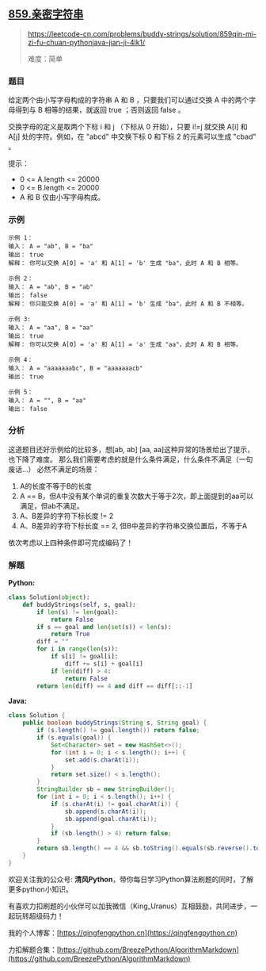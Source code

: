 ## [859.亲密字符串](https://leetcode-cn.com/problems/buddy-strings/solution/859qin-mi-zi-fu-chuan-pythonjava-jian-ji-4lk1/)
> https://leetcode-cn.com/problems/buddy-strings/solution/859qin-mi-zi-fu-chuan-pythonjava-jian-ji-4lk1/
> 
> 难度：简单

### 题目
给定两个由小写字母构成的字符串 A 和 B ，只要我们可以通过交换 A 中的两个字母得到与 B 相等的结果，就返回 true ；否则返回 false 。

交换字母的定义是取两个下标 i 和 j （下标从 0 开始），只要 i!=j 就交换 A[i] 和 A[j] 处的字符。例如，在 "abcd" 中交换下标 0 和下标 2 的元素可以生成 "cbad" 。

提示：
- 0 <= A.length <= 20000
- 0 <= B.length <= 20000
- A 和 B 仅由小写字母构成。


### 示例

```
示例 1：
输入： A = "ab", B = "ba"
输出： true
解释： 你可以交换 A[0] = 'a' 和 A[1] = 'b' 生成 "ba"，此时 A 和 B 相等。

示例 2：
输入： A = "ab", B = "ab"
输出： false
解释： 你只能交换 A[0] = 'a' 和 A[1] = 'b' 生成 "ba"，此时 A 和 B 不相等。

示例 3:
输入： A = "aa", B = "aa"
输出： true
解释： 你可以交换 A[0] = 'a' 和 A[1] = 'a' 生成 "aa"，此时 A 和 B 相等。

示例 4：
输入： A = "aaaaaaabc", B = "aaaaaaacb"
输出： true

示例 5：
输入： A = "", B = "aa"
输出： false
```

### 分析
这道题目还好示例给的比较多，想[ab, ab] [aa, aa]这种异常的场景给出了提示，也下降了难度。
那么我们需要考虑的就是什么条件满足，什么条件不满足（一句废话...）
必然不满足的场景：
1. A的长度不等于B的长度
2. A == B，但A中没有某个单词的重复次数大于等于2次，即上面提到的aa可以满足，但ab不满足。
3. A、B差异的字符下标长度 != 2
4. A、B差异的字符下标长度 == 2, 但B中差异的字符串交换位置后，不等于A

依次考虑以上四种条件即可完成编码了！
### 解题

**Python:**

```python
class Solution(object):
    def buddyStrings(self, s, goal):
        if len(s) != len(goal):
            return False
        if s == goal and len(set(s)) < len(s):
            return True
        diff = ""
        for i in range(len(s)):
            if s[i] != goal[i]:
                diff += s[i] + goal[i]
            if len(diff) > 4:
                return False
        return len(diff) == 4 and diff == diff[::-1]
```

**Java:**

```java
class Solution {
    public boolean buddyStrings(String s, String goal) {
        if (s.length() != goal.length()) return false;
        if (s.equals(goal)) {
            Set<Character> set = new HashSet<>();
            for (int i = 0; i < s.length(); i++) {
                set.add(s.charAt(i));
            }
            return set.size() < s.length();
        }
        StringBuilder sb = new StringBuilder();
        for (int i = 0; i < s.length(); i++) {
            if (s.charAt(i) != goal.charAt(i)) {
                sb.append(s.charAt(i));
                sb.append(goal.charAt(i));
            }
            if (sb.length() > 4) return false;
        }
        return sb.length() == 4 && sb.toString().equals(sb.reverse().toString());
    }
}
```

欢迎关注我的公众号: **清风Python**，带你每日学习Python算法刷题的同时，了解更多python小知识。

有喜欢力扣刷题的小伙伴可以加我微信（King_Uranus）互相鼓励，共同进步，一起玩转超级码力！

我的个人博客：[https://qingfengpython.cn](https://qingfengpython.cn)

力扣解题合集：[https://github.com/BreezePython/AlgorithmMarkdown](https://github.com/BreezePython/AlgorithmMarkdown)